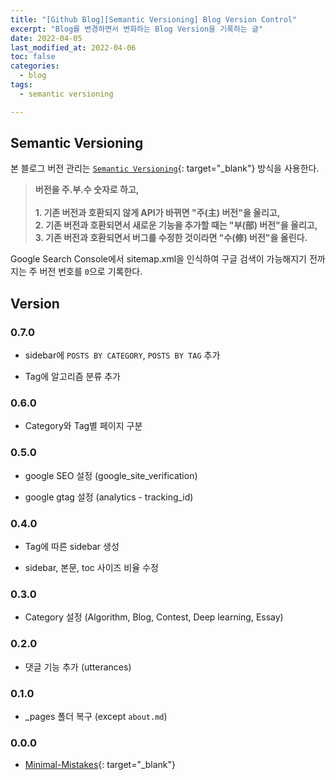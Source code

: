 ```yaml
---
title: "[Github Blog][Semantic Versioning] Blog Version Control"
excerpt: "Blog를 변경하면서 변화하는 Blog Version을 기록하는 글"
date: 2022-04-05
last_modified_at: 2022-04-06
toc: false
categories:
  - blog
tags:
  - semantic versioning

---
```


## Semantic Versioning

본 블로그 버전 관리는 [`Semantic Versioning`](https://semver.org/lang/ko/){: target="_blank"} 방식을 사용한다.

> <b>버전을 주.부.수 숫자로 하고,<br><br> 1. 기존 버전과 호환되지 않게 API가 바뀌면 "주(主) 버전"을 올리고,<br>2. 기존 버전과 호환되면서 새로운 기능을 추가할 때는 "부(部) 버전"을 올리고,<br>3. 기존 버전과 호환되면서 버그를 수정한 것이라면 "수(修) 버전"을 올린다.</b>

Google Search Console에서 sitemap.xml을 인식하여 구글 검색이 가능해지기 전까지는 주 버전 번호를 `0`으로 기록한다.

## Version

### 0.7.0

* sidebar에 `POSTS BY CATEGORY`, `POSTS BY TAG` 추가

* Tag에 알고리즘 분류 추가

### 0.6.0

* Category와 Tag별 페이지 구분

### 0.5.0

* google SEO 설정 (google_site_verification)

* google gtag 설정 (analytics - tracking_id)

### 0.4.0

* Tag에 따른 sidebar 생성

* sidebar, 본문, toc 사이즈 비율 수정

### 0.3.0

* Category 설정 (Algorithm, Blog, Contest, Deep learning, Essay)

### 0.2.0

* 댓글 기능 추가 (utterances)

### 0.1.0

* _pages 폴더 복구 (except `about.md`)

### 0.0.0

* [Minimal-Mistakes](https://mmistakes.github.io/minimal-mistakes/){: target="_blank"}


